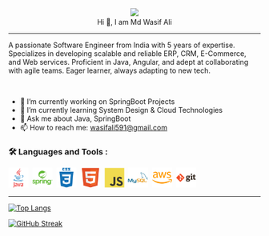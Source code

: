<div id="header" align="center">
  <img src="https://media.giphy.com/media/M9gbBd9nbDrOTu1Mqx/giphy.gif" width="100"/>
</div>
<div align="center">
Hi 👋, I am Md Wasif Ali
</div>

---

<!--
**wasifali591/wasifali591** is a ✨ _special_ ✨ repository because its `README.md` (this file) appears on your GitHub profile.

Here are some ideas to get you started:
-->
<p>
A passionate Software Engineer from India with 5 years of expertise. Specializes in developing scalable and reliable ERP, CRM, E-Commerce, and Web services. Proficient in Java, Angular, and adept at collaborating with agile teams. Eager learner, always adapting to new tech.
</p>
<div id="badges">
  <img src="https://komarev.com/ghpvc/?username=wasifali591&style=flat-square&color=blue" alt=""/>
</div>

- 🔭 I’m currently working on SpringBoot Projects
- 🌱 I’m currently learning System Design & Cloud Technologies
- 💬 Ask me about Java, SpringBoot
- 📫 How to reach me: wasifali591@gmail.com

### :hammer_and_wrench: Languages and Tools :
<div>
  <img src="https://github.com/devicons/devicon/blob/master/icons/java/java-original-wordmark.svg" title="Java" alt="Java" width="40" height="40"/>&nbsp;
  <img src="https://github.com/devicons/devicon/blob/master/icons/spring/spring-original-wordmark.svg" title="Spring" alt="Spring" width="40" height="40"/>&nbsp;
  <img src="https://github.com/devicons/devicon/blob/master/icons/css3/css3-plain-wordmark.svg"  title="CSS3" alt="CSS" width="40" height="40"/>&nbsp;
  <img src="https://github.com/devicons/devicon/blob/master/icons/html5/html5-original.svg" title="HTML5" alt="HTML" width="40" height="40"/>&nbsp;
  <img src="https://github.com/devicons/devicon/blob/master/icons/javascript/javascript-original.svg" title="JavaScript" alt="JavaScript" width="40" height="40"/>&nbsp;
  <img src="https://github.com/devicons/devicon/blob/master/icons/mysql/mysql-original-wordmark.svg" title="MySQL"  alt="MySQL" width="40" height="40"/>&nbsp;
  <img src="https://github.com/devicons/devicon/blob/master/icons/amazonwebservices/amazonwebservices-plain-wordmark.svg" title="AWS" alt="AWS" width="40" height="40"/>&nbsp;
  <img src="https://github.com/devicons/devicon/blob/master/icons/git/git-original-wordmark.svg" title="Git" **alt="Git" width="40" height="40"/>
</div>

---

[![Top Langs](https://github-readme-stats.vercel.app/api/top-langs/?username=wasifali591&layout=compact&theme=vision-friendly-dark)](https://github.com/anuraghazra/github-readme-stats)

[![GitHub Streak](http://github-readme-streak-stats.herokuapp.com?user=wasifali591&theme=dark&background=000000)](https://git.io/streak-stats)
